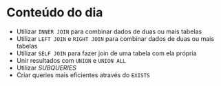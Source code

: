 <h1>Conteúdo do dia</h1>

- Utilizar `INNER JOIN` para combinar dados de duas ou mais tabelas
- Utilizar `LEFT JOIN` e `RIGHT JOIN` para combinar dados de duas ou mais tabelas
- Utilizar `SELF JOIN` para fazer join de uma tabela com ela própria
- Unir resultados com `UNION` e `UNION ALL`
- Utilizar _SUBQUERIES_
- Criar queries mais eficientes através do `EXISTS`
